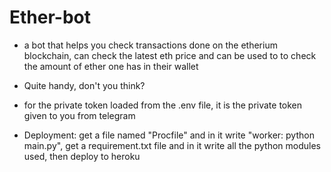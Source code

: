 # Ether-bot
- a bot that helps you check transactions done on the etherium blockchain, can check the latest eth price and can be used to to check the amount of ether one has in their wallet

- Quite handy, don't you think?

- for the private token loaded from the .env file, it is the private token given to you from telegram

- Deployment: get a file named "Procfile" and in it write  "worker: python main.py", get a requirement.txt file and in it write all the python modules used, then deploy to heroku  